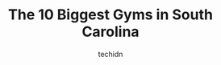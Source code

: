 ---
layout: ampstory
image: https://i0.wp.com/paketmu.com/wp-content/uploads/2023/06/planet-fitness-0-in-south-carolina-1686368452.jpeg?resize=640,853
author: techidn
featured: false
description: Explore the diverse Gym scene in South Carolina, home to an incredible selection of 10 establishments catering to every taste. Whether youre in search of iconic favorites or undiscovered tr
title: The 10 Biggest Gyms in South Carolina
cover:
   title: The 10 Biggest Gyms in South Carolina
   subtitle: RICKPATE
   background: https://paketmu.com/wp-content/uploads/2023/06/planet-fitness-0-in-south-carolina-1686368452.jpeg

pages: 
 - layout: thirds
   top: <h1>#1 Planet Fitness</h1>
   bottom: "<p>I have been a Planet Fitness member now for 5 years and every time I have went into the gym I have been treated like family. Everyone is so kind and helpful. They remembe</p>"
   background: https://paketmu.com/wp-content/uploads/2023/06/planet-fitness-1-in-south-carolina-1686368453.jpeg
   backgroundblur: true
 - layout: thirds
   top: <h1>#2 Planet Fitness</h1>
   bottom: "<p>We got there around 6 a.m. and it was clean enough, but there were bottle caps under and around the machines, and the bathroom did not look like it had been cleaned in a </p>"
   background: https://paketmu.com/wp-content/uploads/2023/06/planet-fitness-2-in-south-carolina-1686368454.jpeg
   cta:
      link: https://paketmu.com/the-10-biggest-gyms-in-south-carolina/
      text: The 10 Biggest Gyms in South Carolina
 - layout: thirds
   top: <h1>#3 Planet Fitness</h1>
   bottom: "<p>We love Samantha, glad she is the manager now, she always remembers our routine and names... massage chairs, then the hydrobed, workout then our specific tanning beds and</p>"
   background: https://paketmu.com/wp-content/uploads/2023/06/planet-fitness-3-in-south-carolina-1686368456.jpeg
   cta:
      link: https://paketmu.com/the-10-biggest-gyms-in-south-carolina/
      text: The 10 Biggest Gyms in South Carolina
 - layout: thirds
   top: <h1>#4 Planet Fitness</h1>
   bottom: "<p>421 Bush River Rd, Columbia, SC 29210, United States</p>"
   background: https://images.unsplash.com/photo-1602536052359-ef94c21c5948?ixlib=rb-4.0.3&ixid=MnwxMjA3fDB8MHxwaG90by1wYWdlfHx8fGVufDB8fHx8&auto=format&fit=crop&w=640&h=853&q=80
   cta:
      link: https://paketmu.com/the-10-biggest-gyms-in-south-carolina/
      text: The 10 Biggest Gyms in South Carolina
 - layout: thirds
   top: <h1>#5 Planet Fitness</h1>
   bottom: "<p>2070 Sam Rittenberg Blvd, Charleston, SC 29407, United States</p>"
   background: https://images.unsplash.com/photo-1609083590460-7b8cc0ca65f8?ixlib=rb-4.0.3&ixid=MnwxMjA3fDB8MHxwaG90by1wYWdlfHx8fGVufDB8fHx8&auto=format&fit=crop&w=640&h=853&q=80
   cta:
      link: https://paketmu.com/the-10-biggest-gyms-in-south-carolina/
      text: The 10 Biggest Gyms in South Carolina
 - layout: thirds
   top: <h1>#6 Planet Fitness</h1>
   bottom: "<p>107 Bilo Pl, Seneca, SC 29678, United States</p>"
   background: https://images.unsplash.com/photo-1620421680010-0766ff230392?ixlib=rb-4.0.3&ixid=MnwxMjA3fDB8MHxwaG90by1wYWdlfHx8fGVufDB8fHx8&auto=format&fit=crop&w=640&h=853&q=80
   cta:
      link: https://paketmu.com/the-10-biggest-gyms-in-south-carolina/
      text: The 10 Biggest Gyms in South Carolina
 - layout: thirds
   top: <h1>#7 Planet Fitness</h1>
   bottom: "<p>1486 Chestnut St, Orangeburg, SC 29115, United States</p>"
   background: https://images.unsplash.com/photo-1632260260864-caf7fde5ec36?ixlib=rb-4.0.3&ixid=MnwxMjA3fDB8MHxwaG90by1wYWdlfHx8fGVufDB8fHx8&auto=format&fit=crop&w=640&h=853&q=80
   cta:
      link: https://paketmu.com/the-10-biggest-gyms-in-south-carolina/
      text: The 10 Biggest Gyms in South Carolina
 - layout: thirds
   middle: Continue reading...
   background: https://images.unsplash.com/photo-1549241520-425e3dfc01cb?ixlib=rb-4.0.3&ixid=MnwxMjA3fDB8MHxwaG90by1wYWdlfHx8fGVufDB8fHx8&auto=format&fit=crop&w=640&h=853&q=80
   cta:
      link: https://paketmu.com/the-10-biggest-gyms-in-south-carolina/
      text: The 10 Biggest Gyms in South Carolina
      
---